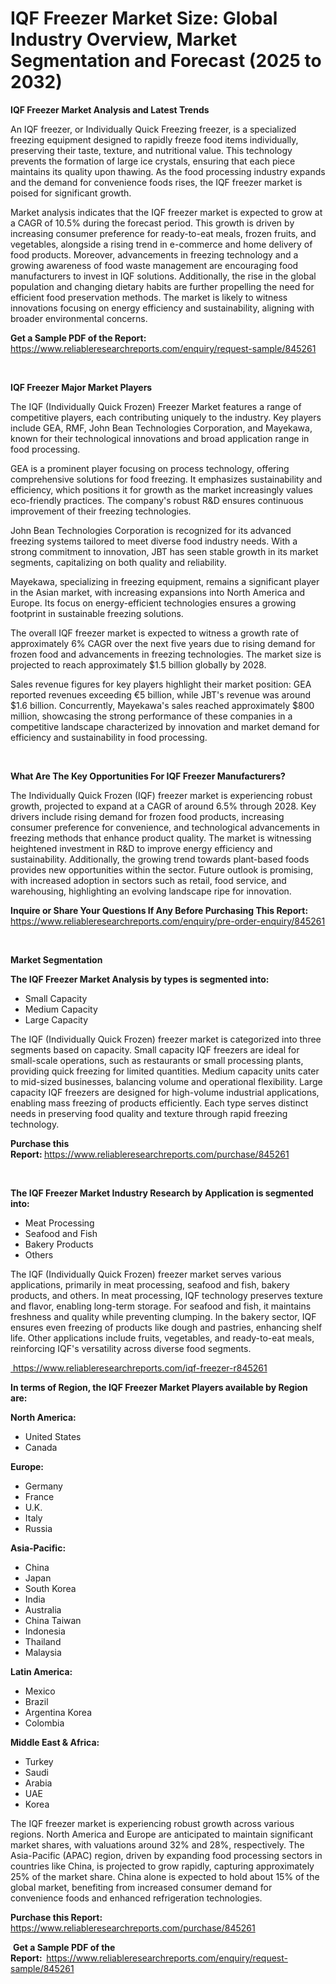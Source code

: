<p><h1>IQF Freezer Market Size: Global Industry Overview, Market Segmentation and Forecast (2025 to 2032)</h1></p><p><strong>IQF Freezer Market Analysis and Latest Trends</strong></p>
<p><p>An IQF freezer, or Individually Quick Freezing freezer, is a specialized freezing equipment designed to rapidly freeze food items individually, preserving their taste, texture, and nutritional value. This technology prevents the formation of large ice crystals, ensuring that each piece maintains its quality upon thawing. As the food processing industry expands and the demand for convenience foods rises, the IQF freezer market is poised for significant growth.</p><p>Market analysis indicates that the IQF freezer market is expected to grow at a CAGR of 10.5% during the forecast period. This growth is driven by increasing consumer preference for ready-to-eat meals, frozen fruits, and vegetables, alongside a rising trend in e-commerce and home delivery of food products. Moreover, advancements in freezing technology and a growing awareness of food waste management are encouraging food manufacturers to invest in IQF solutions. Additionally, the rise in the global population and changing dietary habits are further propelling the need for efficient food preservation methods. The market is likely to witness innovations focusing on energy efficiency and sustainability, aligning with broader environmental concerns.</p></p>
<p><strong>Get a Sample PDF of the Report:&nbsp;</strong> <a href="https://www.reliableresearchreports.com/enquiry/request-sample/845261?utm_campaign=41&utm_medium=2&utm_source=Github&utm_content=ia&utm_term=16042025&utm_id=iqf-freezer">https://www.reliableresearchreports.com/enquiry/request-sample/845261</a></p>
<p>&nbsp;</p>
<p><strong>IQF Freezer Major Market Players</strong></p>
<p><p>The IQF (Individually Quick Frozen) Freezer Market features a range of competitive players, each contributing uniquely to the industry. Key players include GEA, RMF, John Bean Technologies Corporation, and Mayekawa, known for their technological innovations and broad application range in food processing.</p><p>GEA is a prominent player focusing on process technology, offering comprehensive solutions for food freezing. It emphasizes sustainability and efficiency, which positions it for growth as the market increasingly values eco-friendly practices. The company's robust R&D ensures continuous improvement of their freezing technologies.</p><p>John Bean Technologies Corporation is recognized for its advanced freezing systems tailored to meet diverse food industry needs. With a strong commitment to innovation, JBT has seen stable growth in its market segments, capitalizing on both quality and reliability.</p><p>Mayekawa, specializing in freezing equipment, remains a significant player in the Asian market, with increasing expansions into North America and Europe. Its focus on energy-efficient technologies ensures a growing footprint in sustainable freezing solutions.</p><p>The overall IQF freezer market is expected to witness a growth rate of approximately 6% CAGR over the next five years due to rising demand for frozen food and advancements in freezing technologies. The market size is projected to reach approximately $1.5 billion globally by 2028.</p><p>Sales revenue figures for key players highlight their market position: GEA reported revenues exceeding €5 billion, while JBT's revenue was around $1.6 billion. Concurrently, Mayekawa's sales reached approximately $800 million, showcasing the strong performance of these companies in a competitive landscape characterized by innovation and market demand for efficiency and sustainability in food processing.</p></p>
<p>&nbsp;</p>
<p><strong>What Are The Key Opportunities For IQF Freezer Manufacturers?</strong></p>
<p><p>The Individually Quick Frozen (IQF) freezer market is experiencing robust growth, projected to expand at a CAGR of around 6.5% through 2028. Key drivers include rising demand for frozen food products, increasing consumer preference for convenience, and technological advancements in freezing methods that enhance product quality. The market is witnessing heightened investment in R&D to improve energy efficiency and sustainability. Additionally, the growing trend towards plant-based foods provides new opportunities within the sector. Future outlook is promising, with increased adoption in sectors such as retail, food service, and warehousing, highlighting an evolving landscape ripe for innovation.</p></p>
<p><strong>Inquire or Share Your Questions If Any Before Purchasing This Report:</strong> <a href="https://www.reliableresearchreports.com/enquiry/pre-order-enquiry/845261?utm_campaign=41&utm_medium=2&utm_source=Github&utm_content=ia&utm_term=16042025&utm_id=iqf-freezer">https://www.reliableresearchreports.com/enquiry/pre-order-enquiry/845261</a></p>
<p>&nbsp;</p>
<p><strong>Market Segmentation</strong></p>
<p><strong>The IQF Freezer Market Analysis by types is segmented into:</strong></p>
<p><ul><li>Small Capacity</li><li>Medium Capacity</li><li>Large Capacity</li></ul></p>
<p><p>The IQF (Individually Quick Frozen) freezer market is categorized into three segments based on capacity. Small capacity IQF freezers are ideal for small-scale operations, such as restaurants or small processing plants, providing quick freezing for limited quantities. Medium capacity units cater to mid-sized businesses, balancing volume and operational flexibility. Large capacity IQF freezers are designed for high-volume industrial applications, enabling mass freezing of products efficiently. Each type serves distinct needs in preserving food quality and texture through rapid freezing technology.</p></p>
<p><strong>Purchase this Report:&nbsp;</strong><a href="https://www.reliableresearchreports.com/purchase/845261?utm_campaign=41&utm_medium=2&utm_source=Github&utm_content=ia&utm_term=16042025&utm_id=iqf-freezer">https://www.reliableresearchreports.com/purchase/845261</a></p>
<p>&nbsp;</p>
<p><strong>The IQF Freezer Market Industry Research by Application is segmented into:</strong></p>
<p><ul><li>Meat Processing</li><li>Seafood and Fish</li><li>Bakery Products</li><li>Others</li></ul></p>
<p><p>The IQF (Individually Quick Frozen) freezer market serves various applications, primarily in meat processing, seafood and fish, bakery products, and others. In meat processing, IQF technology preserves texture and flavor, enabling long-term storage. For seafood and fish, it maintains freshness and quality while preventing clumping. In the bakery sector, IQF ensures even freezing of products like dough and pastries, enhancing shelf life. Other applications include fruits, vegetables, and ready-to-eat meals, reinforcing IQF's versatility across diverse food segments.</p></p>
<p><a href="https://www.reliableresearchreports.com/iqf-freezer-r845261?utm_campaign=41&utm_medium=2&utm_source=Github&utm_content=ia&utm_term=16042025&utm_id=iqf-freezer">&nbsp;https://www.reliableresearchreports.com/iqf-freezer-r845261</a></p>
<p><strong>In terms of Region, the IQF Freezer Market Players available by Region are:</strong></p>
<p>
    <p> <strong> North America: </strong>
        <ul>
            <li>United States</li>
            <li>Canada</li>
        </ul>
        </p> 
    <p> <strong> Europe: </strong>
        <ul>
            <li>Germany</li>
            <li>France</li>
            <li>U.K.</li>
            <li>Italy</li>
            <li>Russia</li>
        </ul>
        </p> 
    <p> <strong> Asia-Pacific: </strong>
        <ul>
            <li>China</li>
            <li>Japan</li>
            <li>South Korea</li>
            <li>India</li>
            <li>Australia</li>
            <li>China Taiwan</li>
            <li>Indonesia</li>
            <li>Thailand</li>
            <li>Malaysia</li>
        </ul>
        </p> 
    <p> <strong> Latin America: </strong>
        <ul>
            <li>Mexico</li>
            <li>Brazil</li>
            <li>Argentina Korea</li>
            <li>Colombia</li>
        </ul>
        </p> 
    <p> <strong> Middle East & Africa: </strong>
        <ul>
            <li>Turkey</li>
            <li>Saudi</li>
            <li>Arabia</li>
            <li>UAE</li>
            <li>Korea</li>
        </ul>
    </p>
    </p>
<p><p>The IQF freezer market is experiencing robust growth across various regions. North America and Europe are anticipated to maintain significant market shares, with valuations around 32% and 28%, respectively. The Asia-Pacific (APAC) region, driven by expanding food processing sectors in countries like China, is projected to grow rapidly, capturing approximately 25% of the market share. China alone is expected to hold about 15% of the global market, benefiting from increased consumer demand for convenience foods and enhanced refrigeration technologies.</p></p>
<p><strong>Purchase this Report: </strong><a href="https://www.reliableresearchreports.com/purchase/845261?utm_campaign=41&utm_medium=2&utm_source=Github&utm_content=ia&utm_term=16042025&utm_id=iqf-freezer">https://www.reliableresearchreports.com/purchase/845261</a></p>
<p>&nbsp;<strong>Get a Sample PDF of the Report:&nbsp;&nbsp;</strong><a href="https://www.reliableresearchreports.com/enquiry/request-sample/845261?utm_campaign=41&utm_medium=2&utm_source=Github&utm_content=ia&utm_term=16042025&utm_id=iqf-freezer">https://www.reliableresearchreports.com/enquiry/request-sample/845261</a></p>
<p><strong></strong></p>
<p><p></p><p></p><p></p></p>